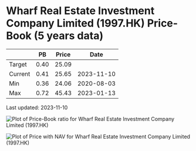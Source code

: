 # Wharf Real Estate Investment Company Limited (1997.HK) Price-Book (5 years data)

|     | PB   | Price | Date       |
|-----|------|-------|------------|
| Target | 0.40 | 25.09  |  |
| Current | 0.41 | 25.65  | 2023-11-10 |
| Min | 0.36 | 24.06  | 2020-08-03 |
| Max | 0.72 | 45.43  | 2023-01-13 |

Last updated: 2023-11-10

![Plot of Price-Book ratio for Wharf Real Estate Investment Company Limited (1997.HK)](1997_pb_5.png)

![Plot of Price with NAV for Wharf Real Estate Investment Company Limited (1997.HK)](1997_price_nav_5.png)
